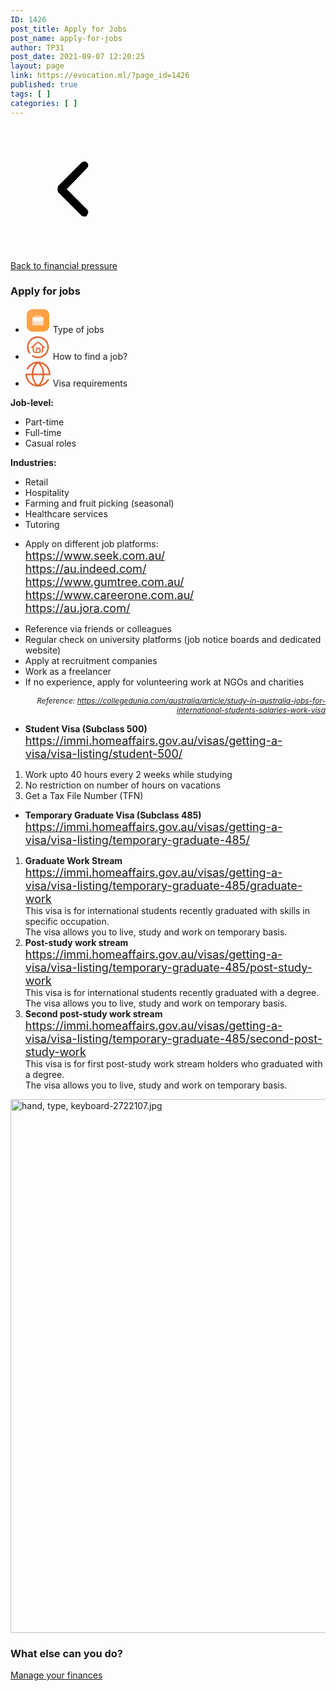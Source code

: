 ```yaml
---
ID: 1426
post_title: Apply for Jobs
post_name: apply-for-jobs
author: TP31
post_date: 2021-09-07 12:20:25
layout: page
link: https://evocation.ml/?page_id=1426
published: true
tags: [ ]
categories: [ ]
---
```

<a href="https://evocation.ml/?page_id=2779">
			<svg xmlns="http://www.w3.org/2000/svg" xmlns:xlink="http://www.w3.org/1999/xlink" viewBox="0 0 1024 1024" width="200" height="200"><defs><style type="text/css"></style></defs><path d="M608 736c-6.4 0-19.2 0-25.6-6.4l-192-192C384 524.8 384 499.2 390.4 486.4l192-192c12.8-12.8 32-12.8 44.8 0s12.8 32 0 44.8L460.8 512l166.4 166.4c12.8 12.8 12.8 32 0 44.8C627.2 736 614.4 736 608 736z"></path></svg>			</a>
			<p><a href="https://evocation.ml/?page_id=2779">Back to financial pressure</a></p>		
			<h3>Apply for jobs</h3>		
			<ul>
									<li data-tab>
						<svg xmlns="http://www.w3.org/2000/svg" width="40" height="40" viewBox="0 0 40 40" fill="none"><g id="&#xE5;&#xB7;&#xA5;&#xE4;&#xBD;&#x9C; 1"><path id="Vector" d="M8.83985 2.75C5.90235 3.57813 3.57813 5.90234 2.75 8.83984L8.83985 2.75Z" fill="#FFA65A"></path><path id="Vector_2" d="M10.8555 2.42969C6.30469 2.61328 2.61328 6.30078 2.42969 10.8555L10.8555 2.42969Z" fill="#FFA659"></path><path id="Vector_3" d="M12.5586 2.42188H11.2109C6.37891 2.42188 2.42188 6.37891 2.42188 11.2109V12.5586L12.5586 2.42188Z" fill="#FFA558"></path><path id="Vector_4" d="M14.2578 2.42188H11.2109C6.37891 2.42188 2.42188 6.37891 2.42188 11.2109V14.2578L14.2578 2.42188Z" fill="#FFA557"></path><path id="Vector_5" d="M15.9531 2.42188H11.2109C6.37891 2.42188 2.42188 6.37891 2.42188 11.2109V15.9531L15.9531 2.42188Z" fill="#FFA556"></path><path id="Vector_6" d="M17.6484 2.42188H11.2109C9.80859 2.42188 8.48438 2.75391 7.30469 3.34375L3.34375 7.30469C2.75391 8.48438 2.42188 9.80859 2.42188 11.2109V17.6484L17.6484 2.42188Z" fill="#FFA555"></path><path id="Vector_7" d="M19.3477 2.42188H11.2109C10.7344 2.42188 10.2656 2.46094 9.80859 2.53516L2.53516 9.80859C2.46094 10.2656 2.42188 10.7344 2.42188 11.2109V19.3477L19.3477 2.42188Z" fill="#FFA454"></path><path id="Vector_8" d="M2.42188 21.043L21.043 2.42188H11.6211L2.42188 11.6211V21.043Z" fill="#FFA453"></path><path id="Vector_9" d="M2.42188 22.7383L22.7383 2.42188H13.3164L2.42188 13.3164V22.7383Z" fill="#FFA452"></path><path id="Vector_10" d="M2.42188 24.4375L24.4375 2.42188H15.0117L2.42188 15.0117V24.4375Z" fill="#FFA451"></path><path id="Vector_11" d="M2.42188 16.7109V26.1328L26.1328 2.42188H16.7109L2.42188 16.7109Z" fill="#FFA450"></path><path id="Vector_12" d="M2.42188 18.4063V27.8281L27.8281 2.42188H18.4063L2.42188 18.4063Z" fill="#FFA34F"></path><path id="Vector_13" d="M28.7891 2.42188H20.1016L2.42188 20.1016V28.7891C2.42188 29.0273 2.43359 29.2617 2.44922 29.4961L29.4961 2.44922C29.2617 2.43359 29.0273 2.42188 28.7891 2.42188Z" fill="#FFA34E"></path><path id="Vector_14" d="M28.7891 2.42188H21.8008L2.42188 21.8008V28.7891C2.42188 29.5352 2.51563 30.2578 2.69141 30.9531L30.9531 2.69141C30.2578 2.51563 29.5352 2.42188 28.7891 2.42188Z" fill="#FFA34D"></path><path id="Vector_15" d="M28.7891 2.42188H23.4961L2.42188 23.4961V28.7891C2.42188 30.0039 2.67188 31.1641 3.12109 32.2187L32.2187 3.12109C31.1641 2.67188 30.0039 2.42188 28.7891 2.42188Z" fill="#FFA34C"></path><path id="Vector_16" d="M33.3398 3.69922C32.0078 2.89062 30.4492 2.42188 28.7891 2.42188H25.1914L2.42188 25.1914V28.7891C2.42188 30.4492 2.89062 32.0078 3.69922 33.3398L33.3398 3.69922Z" fill="#FFA24B"></path><path id="Vector_17" d="M34.332 4.40234C32.8164 3.16797 30.8867 2.42188 28.7891 2.42188H26.8906L2.42188 26.8906V28.7891C2.42188 30.8867 3.16797 32.8164 4.40234 34.332L34.332 4.40234V4.40234Z" fill="#FFA24A"></path><path id="Vector_18" d="M28.7891 2.42188H28.5859L2.42188 28.5859V28.7891C2.42188 31.3164 3.50391 33.6016 5.22266 35.207L35.207 5.22266C33.6016 3.50391 31.3164 2.42188 28.7891 2.42188Z" fill="#FFA249"></path><path id="Vector_19" d="M2.53125 30.1719C2.91406 32.5547 4.26172 34.6289 6.15625 35.9688L35.9688 6.15625C34.6289 4.25781 32.5547 2.91016 30.1719 2.53125L2.53125 30.1719Z" fill="#FFA248"></path><path id="Vector_20" d="M2.86328 31.5352C3.59375 33.7383 5.17578 35.5586 7.21094 36.6094L36.6094 7.21094C35.5625 5.17578 33.7383 3.59375 31.5352 2.86328L2.86328 31.5352V31.5352Z" fill="#FFA247"></path><path id="Vector_21" d="M3.36328 32.7344C4.39844 34.7773 6.21094 36.3711 8.40625 37.1172L37.1172 8.40625C36.3711 6.21094 34.7773 4.39844 32.7344 3.36328L3.36328 32.7344Z" fill="#FFA147"></path><path id="Vector_22" d="M4 33.7969C5.32812 35.6992 7.38672 37.0586 9.76172 37.457L37.457 9.76172C37.0586 7.38672 35.6992 5.32812 33.7969 4L4 33.7969Z" fill="#FFA146"></path><path id="Vector_23" d="M37.5781 11.2109C37.5781 8.66406 36.4805 6.36328 34.7383 4.75391L4.75391 34.7383C6.36328 36.4805 8.66406 37.5781 11.2109 37.5781H11.3359L37.5781 11.3359V11.2109Z" fill="#FFA145"></path><path id="Vector_24" d="M37.5781 11.2109C37.5781 9.09375 36.8203 7.14844 35.5625 5.625L5.625 35.5625C7.14844 36.8203 9.09375 37.5781 11.2109 37.5781H13.0313L37.5781 13.0313V11.2109Z" fill="#FFA144"></path><path id="Vector_25" d="M37.5781 11.2109C37.5781 9.52734 37.0977 7.95312 36.2695 6.61328L6.61328 36.2695C7.95312 37.0977 9.52734 37.5781 11.2109 37.5781H14.7305L37.5781 14.7305V11.2109Z" fill="#FFA143"></path><path id="Vector_26" d="M11.2109 37.5781H16.4258L37.5781 16.4258V11.2109C37.5781 9.97656 37.3203 8.79687 36.8555 7.72656L7.72656 36.8516C8.79687 37.3203 9.97656 37.5781 11.2109 37.5781Z" fill="#FFA042"></path><path id="Vector_27" d="M11.2109 37.5781H18.1211L37.5781 18.1211V11.2109C37.5781 10.4414 37.4766 9.69922 37.2891 8.98828L8.98828 37.2891C9.69922 37.4766 10.4414 37.5781 11.2109 37.5781Z" fill="#FFA041"></path><path id="Vector_28" d="M11.2109 37.5781H19.8203L37.5781 19.8203V11.2109C37.5781 10.9492 37.5664 10.6875 37.543 10.4297L10.4297 37.543C10.6875 37.5664 10.9492 37.5781 11.2109 37.5781Z" fill="#FFA040"></path><path id="Vector_29" d="M21.5156 37.5781L37.5781 21.5156V12.0938L12.0938 37.5781H21.5156Z" fill="#FFA03F"></path><path id="Vector_30" d="M23.2109 37.5781L37.5781 23.2109V13.7891L13.7891 37.5781H23.2109Z" fill="#FF9F3E"></path><path id="Vector_31" d="M24.9102 37.5781L37.5781 24.9102V15.4844L15.4844 37.5781H24.9102Z" fill="#FF9F3D"></path><path id="Vector_32" d="M26.6055 37.5781L37.5781 26.6055V17.1836L17.1836 37.5781H26.6055Z" fill="#FF9F3C"></path><path id="Vector_33" d="M28.3008 37.5781L37.5781 28.3008V18.8789L18.8789 37.5781H28.3008Z" fill="#FF9F3B"></path><path id="Vector_34" d="M37.5781 28.7891V20.5742L20.5742 37.5781H28.7891C29.2344 37.5781 29.668 37.543 30.0977 37.4805L37.4805 30.0977C37.543 29.668 37.5781 29.2344 37.5781 28.7891Z" fill="#FF9F3A"></path><path id="Vector_35" d="M37.5781 28.7891V22.2734L22.2734 37.5781H28.7891C30.1289 37.5781 31.4023 37.2734 32.543 36.7305L36.7305 32.543C37.2734 31.4023 37.5781 30.1289 37.5781 28.7891V28.7891Z" fill="#FF9E39"></path><path id="Vector_36" d="M37.5781 23.9688L23.9688 37.5781H28.7891C33.625 37.5781 37.5781 33.6211 37.5781 28.7891V23.9688Z" fill="#FF9E38"></path><path id="Vector_37" d="M37.5781 25.6641L25.6641 37.5781H28.7891C33.625 37.5781 37.5781 33.6211 37.5781 28.7891V25.6641Z" fill="#FF9E37"></path><path id="Vector_38" d="M37.5781 27.3633L27.3633 37.5781H28.7891C33.625 37.5781 37.5781 33.6211 37.5781 28.7891V27.3633Z" fill="#FF9E36"></path><path id="Vector_39" d="M37.5742 29.0625L29.0625 37.5742C33.6797 37.4297 37.4297 33.6797 37.5742 29.0625Z" fill="#FF9D35"></path><path id="Vector_40" d="M37.2813 31.0547L31.0547 37.2812C34.0781 36.4687 36.4688 34.0781 37.2813 31.0547Z" fill="#FF9D34"></path><path id="Vector_41" d="M23.1641 18.2422H16.8359C16.0586 18.2422 15.4297 17.6133 15.4297 16.8359V13.3203C15.4297 12.543 16.0586 11.9141 16.8359 11.9141H23.1641C23.9414 11.9141 24.5703 12.543 24.5703 13.3203V16.8359C24.5703 17.6133 23.9414 18.2422 23.1641 18.2422ZM23.1641 16.8359V17.5391V16.8359ZM16.8359 13.3203V16.8359H23.1602L23.1641 13.3203H16.8359Z" fill="#FFDCC0"></path><path id="Vector_42" d="M27.3828 28.0859H12.6172C11.8398 28.0859 11.2109 27.457 11.2109 26.6797V16.1328C11.2109 15.3555 11.8398 14.7266 12.6172 14.7266H27.3828C28.1602 14.7266 28.7891 15.3555 28.7891 16.1328V26.6797C28.7891 27.457 28.1602 28.0859 27.3828 28.0859Z" fill="#FFDCC0"></path><path id="Vector_43" d="M27.3828 21.0547H12.6172C11.8398 21.0547 11.2109 20.4258 11.2109 19.6484V16.1328C11.2109 15.3555 11.8398 14.7266 12.6172 14.7266H27.3828C28.1602 14.7266 28.7891 15.3555 28.7891 16.1328V19.6484C28.7891 20.4258 28.1602 21.0547 27.3828 21.0547Z" fill="#FFF6F0"></path><path id="Vector_44" d="M15.7812 19.6484H17.8906V22.4609H15.7812V19.6484ZM22.1094 19.6484H24.2188V22.4609H22.1094V19.6484Z" fill="white"></path></g></svg>						Type of jobs
					</li>
									<li data-tab>
						<svg xmlns="http://www.w3.org/2000/svg" width="40" height="40" viewBox="0 0 40 40" fill="none"><g id="&#xE5;&#xB9;&#xB3;&#xE5;&#x8F;&#xB0;&#xE7;&#xAE;&#xA1;&#xE7;&#x90;&#x86; 1"><path id="Vector" d="M7.59227 7.5404C10.2488 4.88392 13.6742 3.16085 17.4588 2.6173C22.0852 1.95327 26.6952 3.13187 30.4367 5.93409C34.1789 8.73747 36.6057 12.8299 37.2702 17.457C38.6423 27.012 31.9836 35.8985 22.4335 37.2714C18.4288 37.8461 14.3224 37.0071 10.8704 34.911C10.2798 34.552 10.0924 33.7828 10.4503 33.1932C10.8117 32.6073 11.5772 32.4145 12.168 32.7733C15.125 34.5706 18.6445 35.2892 22.0783 34.7959C30.2626 33.6221 35.9697 26.0034 34.795 17.8125C34.2255 13.8466 32.1454 10.3393 28.9372 7.93753C25.7301 5.5346 21.7792 4.52588 17.8143 5.09598C9.62113 6.27018 3.91644 13.8898 5.09312 22.0788C5.40139 24.223 6.14593 26.2261 7.30846 28.0322C7.68141 28.6141 7.51168 29.3901 6.93459 29.7604C6.35359 30.1345 5.57923 29.9663 5.20633 29.3865C3.84905 27.2746 2.97916 24.9371 2.61764 22.4344C1.95381 17.8079 3.13145 13.1965 5.93655 9.4545C6.44649 8.77121 7.00007 8.13284 7.59227 7.5404Z" fill="#E16531"></path><path id="Vector_2" d="M21.5937 29.0959H15.7514C12.8799 29.0959 11.8376 26.518 11.8376 24.7853V20.5314H8.48132L20.1863 10.7891L31.4051 20.5881H28.1165V25.7493C28.1165 27.2432 26.542 28.4367 26.3626 28.5678C26.0598 28.7894 25.6336 28.7241 25.4117 28.4197C25.1903 28.1166 25.2557 27.6915 25.5585 27.4698C25.869 27.2405 26.7553 26.4329 26.7553 25.7493V19.2268H27.7776L20.1649 12.5774L12.2445 19.1702H13.199V24.7853C13.199 24.8151 13.2282 27.7347 15.7514 27.7347H21.5937C21.9491 27.7347 22.7279 27.449 22.7279 26.6004V23.4808C22.7279 22.9319 22.1153 22.1195 20.7995 22.1195H18.4173C18.3078 22.1299 17.6799 22.4143 17.6799 23.4241C17.6799 24.7907 17.7883 25.8383 17.7898 25.8483C17.8288 26.2225 17.5578 26.5573 17.184 26.5968C16.8083 26.6327 16.475 26.3651 16.4355 25.9911C16.4311 25.9454 16.3184 24.8611 16.3184 23.424C16.3184 21.6848 17.5371 20.7582 18.4173 20.7582H20.7995C22.8318 20.7582 24.0894 22.1713 24.0894 23.4809V26.6003C24.0894 28.142 22.7942 29.0959 21.5937 29.0959Z" fill="#E16531"></path><path id="Vector_3" d="M21.5936 29.3585H15.7514C12.6873 29.3585 11.5749 26.6236 11.5749 24.7852V20.7938H7.75549L20.1905 10.4441L32.1048 20.8506H28.3792V25.7492C28.3792 27.3718 26.708 28.6402 26.5176 28.7795C26.3552 28.8985 26.1628 28.9615 25.9616 28.9615C25.6613 28.9615 25.3763 28.817 25.1996 28.5744C24.8935 28.1553 24.9847 27.5645 25.4031 27.2578C25.744 27.0066 26.4928 26.277 26.4928 25.7492V18.9642H27.0779L20.1608 12.9225L12.9703 18.9076H13.4614V24.7852C13.4614 24.7913 13.47 25.4931 13.775 26.1779C14.1572 27.0368 14.8222 27.4721 15.7514 27.4721H21.5936C21.7665 27.4721 22.4654 27.317 22.4654 26.6003V23.4807C22.4654 23.0976 21.9769 22.3821 20.7996 22.3821H18.4494C18.3761 22.4123 17.9424 22.6262 17.9424 23.424C17.9424 24.7526 18.0446 25.7601 18.0503 25.8157L18.0508 25.821C18.1047 26.3381 17.7281 26.8032 17.2114 26.8578C17.1782 26.861 17.1471 26.8624 17.1164 26.8624C16.63 26.8626 16.2253 26.4997 16.1745 26.0184L16.1735 26.0098C16.1541 25.813 16.0561 24.7625 16.0561 23.4241C16.0561 21.5133 17.4275 20.4956 18.4172 20.4956H20.7996C22.9938 20.4956 24.3519 22.0451 24.3519 23.4807V26.6003C24.352 28.304 22.9202 29.3585 21.5936 29.3585ZM9.20707 20.2687H12.1V24.7852C12.1 26.4125 13.0724 28.8334 15.7514 28.8334H21.5936C22.6677 28.8334 23.8269 27.9794 23.8269 26.6003V23.4807C23.8269 22.2977 22.6694 21.0206 20.7995 21.0206H18.4173C17.6474 21.0206 16.581 21.8559 16.581 23.424C16.581 24.7376 16.6768 25.7651 16.696 25.9579L16.6969 25.9657C16.7206 26.1901 16.9242 26.3581 17.159 26.3352C17.3855 26.3113 17.5525 26.1048 17.5287 25.8754H17.5289C17.5176 25.7683 17.4174 24.7571 17.4174 23.424C17.4174 22.2983 18.1325 21.8822 18.393 21.8582L18.4173 21.857H20.7994C22.2941 21.857 22.9905 22.8258 22.9905 23.4807V26.6003C22.9905 27.5533 22.1569 27.9972 21.5936 27.9972H15.7514C12.9686 27.9972 12.9364 24.8172 12.9364 24.7852V19.4327H11.5187L20.1691 12.2325L28.4773 19.4892H27.0178V25.7492C27.0178 26.5453 26.0768 27.4135 25.7142 27.681C25.5283 27.8173 25.488 28.0791 25.6237 28.2648C25.7033 28.3739 25.8264 28.4364 25.9616 28.4364C26.0505 28.4364 26.1356 28.4085 26.2075 28.3558C26.3762 28.2326 27.8541 27.1128 27.8541 25.7492V20.3256H30.7054L20.1822 11.1341L9.20707 20.2687Z" fill="#E16531"></path></g></svg>						How to find a job?
					</li>
									<li data-tab>
						<svg xmlns="http://www.w3.org/2000/svg" width="40" height="40" viewBox="0 0 40 40" fill="none"><g id="&#xE7;&#xAD;&#xBE;&#xE8;&#xAF;&#x81; 1" clip-path="url(#clip0)"><path id="Vector" d="M39.922 20C39.922 8.91667 31.0227 0 19.961 0C11.5608 0 4.40806 5.16667 1.49708 12.5H4.15854C6.40416 7.66667 10.8122 4.08333 16.1352 2.91667C12.5588 6.83333 10.1468 12.6667 9.98051 19.1667H0.0831709C0 19.4167 0 19.75 0 20V20.5833C0.332684 31.3333 9.1488 40 19.961 40C28.0286 40 34.9318 35.25 38.0923 28.3333H35.3476C33.0188 32.6667 28.8603 35.9167 23.87 37.0833C27.2801 33.3333 29.6088 27.8333 29.9415 21.6667H39.922C39.922 21.3333 39.922 20.9167 40.0052 20.5833V20.4167V20.3333C39.922 20.25 39.922 20.0833 39.922 20V20ZM2.5783 21.6667H10.0637C10.3964 27.8333 12.7251 33.25 16.2183 37.0833C8.89929 35.4167 3.32684 29.25 2.5783 21.6667ZM20.0442 37.25C15.8856 34.0833 12.9747 28.3333 12.5588 21.6667H27.3632C26.9474 28.3333 24.1196 34.0833 20.0442 37.25ZM12.5588 19.1667C12.8083 12.1667 15.7193 6.08333 20.0442 2.75C24.2859 6.08333 27.2801 12.1667 27.4464 19.1667H12.5588ZM29.9415 19.1667C29.7752 12.6667 27.4464 6.91667 23.87 2.91667C31.3554 4.66667 37.011 11.1667 37.4269 19.1667H29.9415Z" fill="#E16531"></path></g><defs><clipPath id="clip0"><rect width="40" height="40" fill="white"></rect></clipPath></defs></svg>						Visa requirements
					</li>
							</ul>
							<p><strong>Job-level:</strong></p><ul><li>Part-time</li><li>Full-time</li><li>Casual roles</li></ul><p><strong>Industries:</strong></p><ul><li>Retail</li><li>Hospitality</li><li>Farming and fruit picking (seasonal)</li><li>Healthcare services</li><li>Tutoring</li></ul>
							<ul><li>Apply on different job platforms:<br /><a style="font-size: 18px;background-color: #ffffff" href="https://www.seek.com.au/">https://www.seek.com.au/</a><br /><a style="font-size: 18px;background-color: #ffffff" href="https://au.indeed.com/">https://au.indeed.com/</a><br /><a style="font-size: 18px;background-color: #ffffff" href="https://www.gumtree.com.au/">https://www.gumtree.com.au/</a><br /><a style="font-size: 18px" href="https://www.careerone.com.au/">https://www.careerone.com.au/</a><br /><a style="font-size: 18px;background-color: #ffffff" href="https://au.jora.com/">https://au.jora.com/</a></li></ul><ul><li>Reference via friends or colleagues</li><li>Regular check on university platforms (job notice boards and dedicated website)</li><li>Apply at recruitment companies</li><li>Work as a freelancer</li><li>If no experience, apply for volunteering work at NGOs and charities</li></ul><p style="font-size: 12px;text-align: right"><em>Reference: <a href="https://collegedunia.com/australia/article/study-in-australia-jobs-for-international-students-salaries-work-visa">https://collegedunia.com/australia/article/study-in-australia-jobs-for-international-students-salaries-work-visa</a></em></p>
							<ul>
 	<li><strong>Student Visa (Subclass 500)</strong><br>
<a style="font-size: 18px;background-color: #ffffff" href="https://immi.homeaffairs.gov.au/visas/getting-a-visa/visa-listing/student-500/">https://immi.homeaffairs.gov.au/visas/getting-a-visa/visa-listing/student-500/</a></li>
</ul>
<ol>
 	<li>Work upto 40 hours every 2 weeks while studying</li>
 	<li>No restriction on number of hours on vacations</li>
 	<li>Get a Tax File Number (TFN)</li>
</ol>
<ul>
 	<li><strong>Temporary Graduate Visa (Subclass 485)</strong><br><a style="font-size: 18px;background-color: #ffffff" href="https://immi.homeaffairs.gov.au/visas/getting-a-visa/visa-listing/temporary-graduate-485/">https://immi.homeaffairs.gov.au/visas/getting-a-visa/visa-listing/temporary-graduate-485/</a></li>
</ul>
<ol>
 	<li><strong>Graduate Work Stream</strong><br>
<a style="font-size: 18px" href="https://immi.homeaffairs.gov.au/visas/getting-a-visa/visa-listing/temporary-graduate-485/graduate-work">https://immi.homeaffairs.gov.au/visas/getting-a-visa/visa-listing/temporary-graduate-485/graduate-work</a><br>This visa is for international students recently graduated with skills in specific occupation.<br>The visa allows you to live, study and work on temporary basis.</li>
 	<li><strong>Post-study work stream</strong><br>
<a style="font-size: 18px" href="https://immi.homeaffairs.gov.au/visas/getting-a-visa/visa-listing/temporary-graduate-485/post-study-work">https://immi.homeaffairs.gov.au/visas/getting-a-visa/visa-listing/temporary-graduate-485/post-study-work</a><br>This visa is for international students recently graduated with a degree.<br>The visa allows you to live, study and work on temporary basis.</li>
 	<li><strong>Second post-study work stream</strong><br><a style="font-size: 18px;background-color: #ffffff" href="https://immi.homeaffairs.gov.au/visas/getting-a-visa/visa-listing/temporary-graduate-485/second-post-study-work">https://immi.homeaffairs.gov.au/visas/getting-a-visa/visa-listing/temporary-graduate-485/second-post-study-work</a><br>This visa is for first post-study work stream holders who graduated with a degree.<br>The visa allows you to live, study and work on temporary basis.</li>
</ol>
															<img width="1280" height="854" src="http://evocation.ml/wp-content/uploads/2021/09/hand-type-keyboard-2722107.jpg" alt="hand, type, keyboard-2722107.jpg" loading="lazy" srcset="http://evocation.ml/wp-content/uploads/2021/09/hand-type-keyboard-2722107.jpg 1280w, http://evocation.ml/wp-content/uploads/2021/09/hand-type-keyboard-2722107-300x200.jpg 300w, http://evocation.ml/wp-content/uploads/2021/09/hand-type-keyboard-2722107-1024x683.jpg 1024w, http://evocation.ml/wp-content/uploads/2021/09/hand-type-keyboard-2722107-768x512.jpg 768w" sizes="(max-width: 1280px) 100vw, 1280px" />															
			<h3>What else can you do?</h3>		
			<a href="https://evocation.ml/?page_id=1365" role="button">
						Manage your finances
					</a>